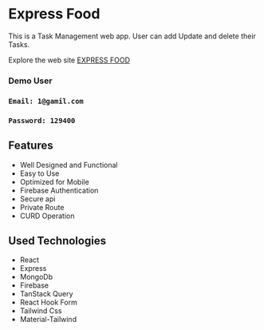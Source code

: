# Express Food

This is a Task Management web app. User can add Update and delete their Tasks.

Explore the web site [EXPRESS FOOD ](https://easy-food-e36c0.web.app/)

### Demo User

### `Email: 1@gamil.com`

### `Password: 129400`

## Features

- Well Designed and Functional
- Easy to Use
- Optimized for Mobile
- Firebase Authentication
- Secure api
- Private Route
- CURD Operation

## Used Technologies

- React
- Express
- MongoDb
- Firebase
- TanStack Query
- React Hook Form
- Tailwind Css
- Material-Tailwind

<!-- ### Getting Started with Create React App -->
<!--
This project was bootstrapped with [Create React App](https://github.com/facebook/create-react-app).

## Available Scripts

In the project directory, you can run:

### `npm start`

Runs the app in the development mode.\
Open [http://localhost:3000](http://localhost:3000) to view it in your browser.

The page will reload when you make changes.\
You may also see any lint errors in the console. -->
